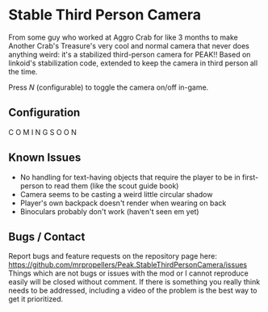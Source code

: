 # Stable Third Person Camera
From some guy who worked at Aggro Crab for like 3 months to make Another Crab's Treasure's very cool and normal camera that never does anything weird: 
it's a stabilized third-person camera for PEAK!! Based on linkoid's stabilization code,
extended to keep the camera in third person all the time.

Press *N* (configurable) to toggle the camera on/off in-game.

## Configuration
C O M I N G  S O O N

## Known Issues
* No handling for text-having objects that require the player to be in first-person to read them (like the scout guide book)
* Camera seems to be casting a weird little circular shadow
* Player's own backpack doesn't render when wearing on back
* Binoculars probably don't work (haven't seen em yet)

## Bugs / Contact
Report bugs and feature requests on the repository page here: https://github.com/mrpropellers/Peak.StableThirdPersonCamera/issues
Things which are not bugs or issues with the mod or I cannot reproduce easily will be closed without comment. If there is something you really think needs to be addressed, including a video of the problem is the best way to get it prioritized.